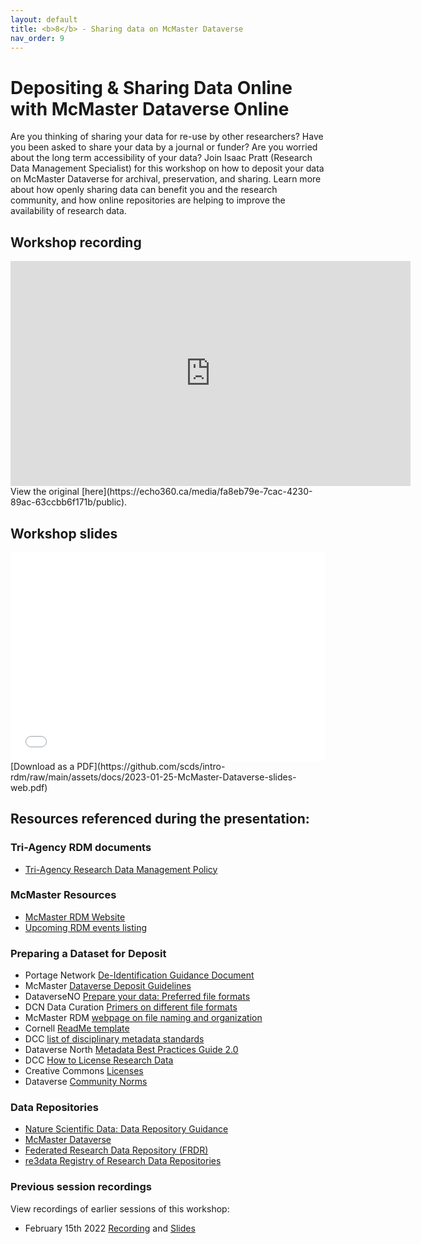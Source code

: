 ```yaml
---
layout: default
title: <b>8</b> - Sharing data on McMaster Dataverse
nav_order: 9
---
```


# Depositing & Sharing Data Online with McMaster Dataverse Online

Are you thinking of sharing your data for re-use by other researchers? Have you been asked to share your data by a journal or funder? Are you worried about the long term accessibility of your data? Join Isaac Pratt (Research Data Management Specialist) for this workshop on how to deposit your data on McMaster Dataverse for archival, preservation, and sharing. Learn more about how openly sharing data can benefit you and the research community, and how online repositories are helping to improve the availability of research data.

## Workshop recording
<iframe height="360" width="640" allowfullscreen frameborder=0 src="https://echo360.ca/media/fa8eb79e-7cac-4230-89ac-63ccbb6f171b/public"></iframe>
View the original [here](https://echo360.ca/media/fa8eb79e-7cac-4230-89ac-63ccbb6f171b/public).

## Workshop slides

<div style="position:relative;padding-top:66.25%;">
<iframe src="//docs.google.com/viewer?url=https://github.com/scds/intro-rdm/raw/main/assets/docs/2023-01-25-McMaster-Dataverse-slides-web.pdf?dl=0&hl=en_US&embedded=true" class="gde-frame" style="position:absolute;top:0;left:0;width:100%;height:100%;border:none;" scrolling="no"></iframe>
</div>
[Download as a PDF](https://github.com/scds/intro-rdm/raw/main/assets/docs/2023-01-25-McMaster-Dataverse-slides-web.pdf)
<br>

## Resources referenced during the presentation:

### Tri-Agency RDM documents
* [Tri-Agency Research Data Management Policy](https://www.science.gc.ca/eic/site/063.nsf/eng/h_97610.html)

### McMaster Resources
* [McMaster RDM Website](https://rdm.mcmaster.ca)
* [Upcoming RDM events listing](https://scds.ca/events/rdm/2021-2022/)

### Preparing a Dataset for Deposit
* Portage Network [De-Identification Guidance Document](https://zenodo.org/record/4270551)
* McMaster [Dataverse Deposit Guidelines](https://library.mcmaster.ca/sites/default/files/2021_05_mcmaster_dataverse_data_deposit_guidelines.pdf)
* DataverseNO [Prepare your data: Preferred file formats](https://site.uit.no/dataverseno/deposit/prepare/#what-are-preferred-file-formats)
* DCN Data Curation [Primers on different file formats](https://datacurationnetwork.org/outputs/data-curation-primers/)
* McMaster RDM [webpage on file naming and organization](https://rdm.mcmaster.ca/organize#tab-file-folder-organization)
* Cornell [ReadMe template](https://cornell.app.box.com/v/ReadmeTemplate)
* DCC [list of disciplinary metadata standards](https://www.dcc.ac.uk/guidance/standards/metadata)
* Dataverse North [Metadata Best Practices Guide 2.0](http://hdl.handle.net/2429/73609)
* DCC [How to License Research Data](https://www.dcc.ac.uk/guidance/how-guides/license-research-data)
* Creative Commons [Licenses](creativecommons.org)
* Dataverse [Community Norms](https://dataverse.org/best-practices/dataverse-community-norms)

### Data Repositories
* [Nature Scientific Data: Data Repository Guidance](https://www.nature.com/sdata/policies/repositories)
* [McMaster Dataverse](https://borealisdata.ca/dataverse/mcmaster)
* [Federated Research Data Repository (FRDR)](https://www.frdr-dfdr.ca/repo/)
* [re3data Registry of Research Data Repositories](https://www.re3data.org/)

### Previous session recordings

View recordings of earlier sessions of this workshop:

* February 15th 2022 [Recording](https://echo360.ca/media/f60a5361-79cd-4f4b-8ecb-a5d87d7dc669/public) and [Slides](https://github.com/scds/intro-rdm/raw/main/assets/docs/2022-02-15-Dataverse-slides.pdf)